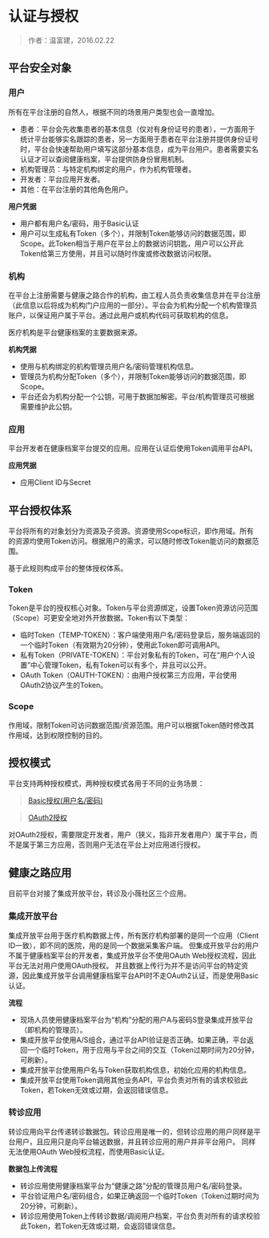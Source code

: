 认证与授权
====================

> 作者：温富建，2016.02.22

平台安全对象
---------------------

### 用户

所有在平台注册的自然人，根据不同的场景用户类型也会一直增加。

- 患者：平台会先收集患者的基本信息（仅对有身份证号的患者），一方面用于统计平台能够实名跟踪的患者，另一方面用于患者在平台注册并提供身份证号时，平台会快速帮助用户填写这部分基本信息，成为平台用户。患者需要实名认证才可以查阅健康档案，平台提供防身份冒用机制。
- 机构管理员：与特定机构绑定的用户，作为机构管理者。
- 开发者：平台应用开发者。
- 其他：在平台注册的其他角色用户。

**用户凭据**
 
- 用户都有用户名/密码，用于Basic认证
- 用户可以生成私有Token（多个），并限制Token能够访问的数据范围，即Scope。此Token相当于用户在平台上的数据访问钥匙，用户可以公开此Token给第三方使用，并且可以随时作废或修改数据访问权限。
 
### 机构

在平台上注册需要与健康之路合作的机构，由工程人员负责收集信息并在平台注册（此信息以后将成为机构门户应用的一部分）。平台会为机构分配一个机构管理员账户，以保证用户属于平台。通过此用户或机构代码可获取机构的信息。

医疗机构是平台健康档案的主要数据来源。

**机构凭据**

- 使用与机构绑定的机构管理员用户名/密码管理机构信息。
- 管理员为机构分配Token（多个），并限制Token能够访问的数据范围，即Scope。
- 平台还会为机构分配一个公钥，可用于数据加解密。平台/机构管理员可根据需要维护此公钥。

### 应用

平台开发者在健康档案平台提交的应用。应用在认证后使用Token调用平台API。

**应用凭据**

- 应用Client ID与Secret

平台授权体系
---------------------

平台将所有的对象划分为资源及子资源。资源使用Scope标识，即作用域。所有的资源均使用Token访问。根据用户的需求，可以随时修改Token能访问的数据范围。

基于此规则构成平台的整体授权体系。

### Token

Token是平台的授权核心对象。Token与平台资源绑定，设置Token资源访问范围（Scope）可更安全地对外开放数据。Token有以下类型：

- 临时Token（TEMP-TOKEN）：客户端使用用户名/密码登录后，服务端返回的一个临时Token（有效期为20分钟），使用此Token即可调用API。
- 私有Token（PRIVATE-TOKEN）：平台对象私有的Token，可在“用户个人设置”中心管理Token，私有Token可以有多个，并且可以公开。
- OAuth Token（OAUTH-TOKEN）：由用户授权第三方应用，平台使用OAuth2协议产生的Token。

### Scope

作用域，限制Token可访问数据范围/资源范围。用户可以根据Token随时修改其作用域，达到权限控制的目的。

授权模式
---------------------

平台支持两种授权模式，两种授权模式各用于不同的业务场景：

> [Basic授权(用户名/密码)](basic-auth.html)

> [OAuth2授权](oauth2-auth.html)

对OAuth2授权，需要限定开发者，用户（狭义，指非开发者用户）属于平台，而不是属于第三方应用，否则用户无法在平台上对应用进行授权。

健康之路应用
---------------------

目前平台对接了集成开放平台，转诊及小薇社区三个应用。

### 集成开放平台

集成开放平台用于医疗机构数据上传，所有医疗机构部署的是同一个应用（Client ID一致），即不同的医院，用的是同一个数据采集客户端。
但集成开放平台的用户不属于健康档案平台的开发者，集成开放平台不使用OAuth Web授权流程，因此平台无法对用户使用OAuth授权。
并且数据上传行为并不是访问平台的特定资源，因此集成开放平台调用健康档案平台API时不走OAuth2认证，而是使用Basic认证。

**流程**

- 现场人员使用健康档案平台为“机构”分配的用户A与密码S登录集成开放平台（即机构的管理员）。
- 集成开放平台使用A/S组合，通过平台API验证是否正确。如果正确，平台返回一个临时Token，用于应用与平台之间的交互（Token过期时间为20分钟，可刷新）。
- 集成开放平台使用用户名与Token获取机构信息，初始化应用的机构信息。
- 集成开放平台使用Token调用其他业务API，平台负责对所有的请求校验此Token，若Token无效或过期，会返回错误信息。

### 转诊应用

转诊应用向平台传递转诊数据包。转诊应用是唯一的，但转诊应用的用户同样是平台用户，且应用只是向平台输送数据，并且转诊应用的用户并非平台用户。
同样无法使用OAuth Web授权流程，而使用Basic认证。

**数据包上传流程**

- 转诊应用使用健康档案平台为“健康之路”分配的管理员用户名/密码登录。
- 平台验证用户名/密码组合，如果正确返回一个临时Token（Token过期时间为20分钟，可刷新）。
- 转诊应用使用Token上传转诊数据/调阅用户档案，平台负责对所有的请求校验此Token，若Token无效或过期，会返回错误信息。

